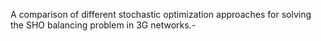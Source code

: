 A comparison of different stochastic optimization approaches for solving the SHO balancing problem in 3G networks.- 
